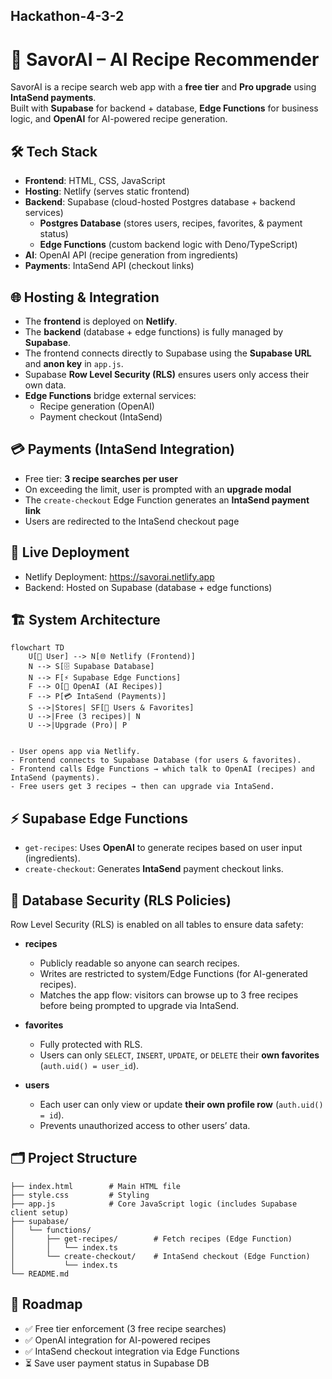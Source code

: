 ## Hackathon-4-3-2

# 🍳 SavorAI – AI Recipe Recommender
SavorAI is a recipe search web app with a **free tier** and **Pro upgrade** using **IntaSend payments**.  
Built with **Supabase** for backend + database, **Edge Functions** for business logic, and **OpenAI** for AI-powered recipe generation.  


## 🛠️ Tech Stack
- **Frontend**: HTML, CSS, JavaScript  
- **Hosting**: Netlify (serves static frontend)  
- **Backend**: Supabase  (cloud-hosted Postgres database + backend services)
  - **Postgres Database** (stores users, recipes, favorites, & payment status)  
  - **Edge Functions** (custom backend logic with Deno/TypeScript)  
- **AI**: OpenAI API (recipe generation from ingredients)  
- **Payments**: IntaSend API (checkout links)  


## 🌐 Hosting & Integration
- The **frontend** is deployed on **Netlify**.  
- The **backend** (database + edge functions) is fully managed by **Supabase**.  
- The frontend connects directly to Supabase using the **Supabase URL** and **anon key** in `app.js`.  
- Supabase **Row Level Security (RLS)** ensures users only access their own data.  
- **Edge Functions** bridge external services:  
  - Recipe generation (OpenAI)  
  - Payment checkout (IntaSend)  



## 💳 Payments (IntaSend Integration)
- Free tier: **3 recipe searches per user**  
- On exceeding the limit, user is prompted with an **upgrade modal**  
- The `create-checkout` Edge Function generates an **IntaSend payment link**  
- Users are redirected to the IntaSend checkout page  


## 🚀 Live Deployment
- Netlify Deployment: https://savorai.netlify.app
- Backend: Hosted on Supabase (database + edge functions)  


## 🏗️ System Architecture

```
flowchart TD
    U[👤 User] --> N[🌐 Netlify (Frontend)]
    N --> S[🗄️ Supabase Database]
    N --> F[⚡ Supabase Edge Functions]
    F --> O[🤖 OpenAI (AI Recipes)]
    F --> P[💳 IntaSend (Payments)]
    S -->|Stores| SF[📂 Users & Favorites]
    U -->|Free (3 recipes)| N
    U -->|Upgrade (Pro)| P


- User opens app via Netlify.  
- Frontend connects to Supabase Database (for users & favorites).  
- Frontend calls Edge Functions → which talk to OpenAI (recipes) and IntaSend (payments).  
- Free users get 3 recipes → then can upgrade via IntaSend.    
```


## ⚡ Supabase Edge Functions
- `get-recipes`: Uses **OpenAI** to generate recipes based on user input (ingredients).  
- `create-checkout`: Generates **IntaSend** payment checkout links.  


## 🔐 Database Security (RLS Policies)
Row Level Security (RLS) is enabled on all tables to ensure data safety:
- **recipes**  
  - Publicly readable so anyone can search recipes. 
  - Writes are restricted to system/Edge Functions (for AI-generated recipes).  
  - Matches the app flow: visitors can browse up to 3 free recipes before being prompted to upgrade via IntaSend.  

- **favorites**  
  - Fully protected with RLS.  
  - Users can only `SELECT`, `INSERT`, `UPDATE`, or `DELETE` their **own favorites** (`auth.uid() = user_id`).  

- **users**  
  - Each user can only view or update **their own profile row** (`auth.uid() = id`).  
  - Prevents unauthorized access to other users’ data.  

## 🗂️ Project Structure

```
├── index.html        # Main HTML file
├── style.css         # Styling
├── app.js            # Core JavaScript logic (includes Supabase client setup)
├── supabase/
│   └── functions/
│       ├── get-recipes/        # Fetch recipes (Edge Function)
│       │   └── index.ts
│       └── create-checkout/    # IntaSend checkout (Edge Function)
│           └── index.ts
└── README.md
```

## 📌 Roadmap
- ✅ Free tier enforcement (3 free recipe searches)  
- ✅ OpenAI integration for AI-powered recipes  
- ✅ IntaSend checkout integration via Edge Functions  
- ⏳ Save user payment status in Supabase DB  
